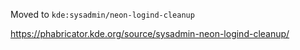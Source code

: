 Moved to `kde:sysadmin/neon-logind-cleanup`

https://phabricator.kde.org/source/sysadmin-neon-logind-cleanup/
